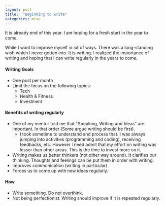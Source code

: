 ```yaml
---
layout: post
title:  "Beginning to write"
categories: misc
---
```


It is already end of this year. I am hoping for a fresh start in the year to come.

While I want to improve myself in lot of ways. There was a long-standing wish which I never gotten into. It is writing. I realized the importance of writing and hoping that I can write regularly in the years to come.

#### Writing Goals
  
  * One post per month
  * Limit the focus on the following topics:
    * Tech
    * Health & Fitness
    * Investment

#### Benefits of writing regularly

  * One of my mentor told me that "Speaking, Writing and Ideas" are important. In that order (Some argue writing should be first).
    * I took sometime to understand and process that. I was always jumping into activities (programming and coding), receiving feedbacks, etc. However I need admit that my effort on writing was lesser than other areas. This is the time to invest more on it.
  * Writing makes us better thinkers (not other way around). It clarifies our thinking. Thoughts and feelings can be put them in order with writing.
  * Improves communication (writing in particular)
  * Forces us to come up with new ideas regularly.

#### How
  
  * Write something. Do not overthink.
  * Not being perfectionist. Writing should improve if it is repeated regularly.
